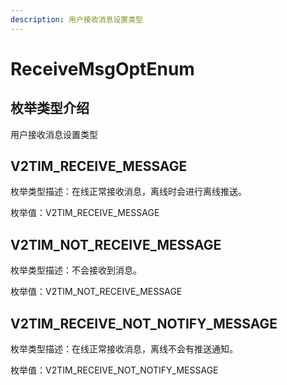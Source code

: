 ```yaml
---
description: 用户接收消息设置类型
---
```


# ReceiveMsgOptEnum

## 枚举类型介绍

用户接收消息设置类型

## V2TIM\_RECEIVE\_MESSAGE

枚举类型描述：在线正常接收消息，离线时会进行离线推送。

枚举值：V2TIM\_RECEIVE\_MESSAGE

## V2TIM\_NOT\_RECEIVE\_MESSAGE

枚举类型描述：不会接收到消息。

枚举值：V2TIM\_NOT\_RECEIVE\_MESSAGE

## V2TIM\_RECEIVE\_NOT\_NOTIFY\_MESSAGE

枚举类型描述：在线正常接收消息，离线不会有推送通知。

枚举值：V2TIM\_RECEIVE\_NOT\_NOTIFY\_MESSAGE

##
